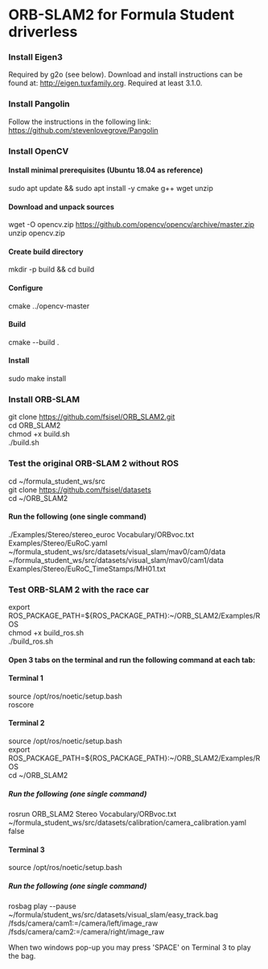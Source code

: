 # ORB-SLAM2 for Formula Student driverless

### Install Eigen3
Required by g2o (see below). Download and install instructions can be found at: http://eigen.tuxfamily.org. Required at least 3.1.0.

### Install Pangolin
Follow the instructions in the following link: https://github.com/stevenlovegrove/Pangolin

### Install OpenCV
#### Install minimal prerequisites (Ubuntu 18.04 as reference)
sudo apt update && sudo apt install -y cmake g++ wget unzip
#### Download and unpack sources
wget -O opencv.zip https://github.com/opencv/opencv/archive/master.zip
unzip opencv.zip
#### Create build directory
mkdir -p build && cd build
#### Configure
cmake  ../opencv-master
#### Build
cmake --build .
#### Install
sudo make install

### Install ORB-SLAM  
git clone https://github.com/fsisel/ORB_SLAM2.git  
cd ORB_SLAM2  
chmod +x build.sh  
./build.sh  

### Test the original ORB-SLAM 2 without ROS
cd ~/formula_student_ws/src  
git clone https://github.com/fsisel/datasets  
cd ~/ORB_SLAM2  
#### Run the following (one single command)
./Examples/Stereo/stereo_euroc Vocabulary/ORBvoc.txt Examples/Stereo/EuRoC.yaml ~/formula_student_ws/src/datasets/visual_slam/mav0/cam0/data ~/formula_student_ws/src/datasets/visual_slam/mav0/cam1/data Examples/Stereo/EuRoC_TimeStamps/MH01.txt  

### Test ORB-SLAM 2 with the race car
export ROS_PACKAGE_PATH=${ROS_PACKAGE_PATH}:~/ORB_SLAM2/Examples/ROS  
chmod +x build_ros.sh  
./build_ros.sh  

#### Open 3 tabs on the terminal and run the following command at each tab: 
#### Terminal 1  
source /opt/ros/noetic/setup.bash  
roscore  

#### Terminal 2  
source /opt/ros/noetic/setup.bash  
export ROS_PACKAGE_PATH=${ROS_PACKAGE_PATH}:~/ORB_SLAM2/Examples/ROS  
cd ~/ORB_SLAM2
##### Run the following (one single command)
rosrun ORB_SLAM2 Stereo Vocabulary/ORBvoc.txt ~/formula_student_ws/src/datasets/calibration/camera_calibration.yaml false  

#### Terminal 3  
source /opt/ros/noetic/setup.bash
##### Run the following (one single command)
rosbag play --pause ~/formula/student_ws/src/datasets/visual_slam/easy_track.bag  /fsds/camera/cam1:=/camera/left/image_raw  /fsds/camera/cam2:=/camera/right/image_raw  

When two windows pop-up you may press 'SPACE' on Terminal 3 to play the bag.
